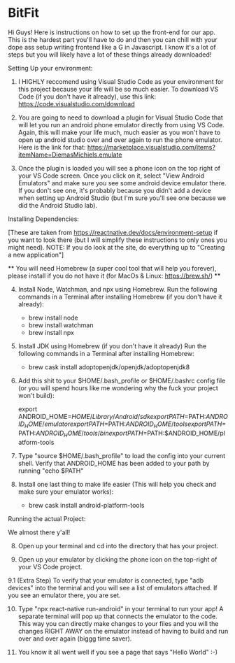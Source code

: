 # BitFit

Hi Guys! Here is instructions on how to set up the front-end for our app. This is the hardest part you'll have to do and then
you can chill with your dope ass setup writing frontend like a G in Javascript. I know it's a lot of steps but you will
likely have a lot of these things already downloaded!

Setting Up your environment:

1. I HIGHLY reccomend using Visual Studio Code as your environment for this project because your life will be so much easier. 
To download VS Code (if you don't have it already), use this link: https://code.visualstudio.com/download

2. You are going to need to download a plugin for Visual Studio Code that will let you run an android phone emulator directly from 
using VS Code. Again, this will make your life much, much easier as you won't have to open up android studio over and over again to run
the phone emulator. Here is the link for that: https://marketplace.visualstudio.com/items?itemName=DiemasMichiels.emulate

3. Once the plugin is loaded you will see a phone icon on the top right of your VS Code screen. Once you click on it, select 
"View Android Emulators" and make sure you see some android device emulator there. If you don't see one, it's
probably because you didn't add a device when setting up Android Studio (but I'm sure you'll see one because we did the 
Android Studio lab). 


Installing Dependencies:

[These are taken from https://reactnative.dev/docs/environment-setup if you want to look there (but I will simplify these
instructions to only ones you might need). NOTE: If you do look at the site, do everything up to "Creating a new application"]

** You will need Homebrew (a super cool tool that will help you forever), please install if you do not 
have it (for MacOs & Linux: https://brew.sh/) ** 

4. Install Node, Watchman, and npx using Homebrew. Run the following commands in a Terminal after installing Homebrew (if you don't have 
it already):

      * brew install node
      * brew install watchman
      * brew install npx 
      
5. Install JDK using Homebrew (if you don't have it already)
   Run the following commands in a Terminal after installing Homebrew:

      * brew cask install adoptopenjdk/openjdk/adoptopenjdk8
      
6. Add this shit to your $HOME/.bash_profile or $HOME/.bashrc config file (or you will spend hours like me wondering why the
fuck your project won't build):

     export ANDROID_HOME=$HOME/Library/Android/sdk
     export PATH=$PATH:$ANDROID_HOME/emulator
     export PATH=$PATH:$ANDROID_HOME/tools
     export PATH=$PATH:$ANDROID_HOME/tools/bin
     export PATH=$PATH:$ANDROID_HOME/platform-tools
     
7. Type "source $HOME/.bash_profile" to load the config into your current shell. 
Verify that ANDROID_HOME has been added to your path by running "echo $PATH"

8. Install one last thing to make life easier (This will help you check and make sure your emulator works):

    * brew cask install android-platform-tools
    

Running the actual Project:

We almost there y'all! 

8. Open up your terminal and cd into the directory that has your project.

9. Open up your emulator by clicking the phone icon on the top-right of your VS Code project.

9.1 (Extra Step) To verify that your emulator is connected, type "adb devices" into the terminal and you will see a list of emulators attached.
If you see an emulator there, you are set.

10. Type "npx react-native run-android" in your terminal to run your app! A separate terminal will pop up that connects the emulator to the code. 
This way you can directly make changes to your files and you will the changes RIGHT AWAY on the emulator instead of having to build 
and run over and over again (biggg time saver). 

11. You know it all went well if you see a page that says "Hello World" :-)


